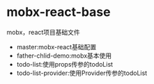 # mobx-react-base
mobx，react项目基础文件

- master:mobx-react基础配置
- father-chlid-demo:mobx基本使用
- todo-list:使用props传参的todoList
- todo-list-provider:使用Provider传参的todoList
